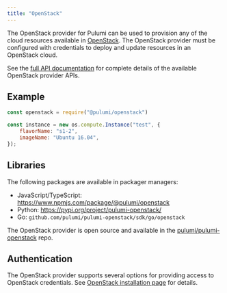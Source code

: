 ```yaml
---
title: "OpenStack"
---
```


The OpenStack provider for Pulumi can be used to provision any of the cloud resources available in [OpenStack](https://www.openstack.org/).  The OpenStack provider must be configured with credentials to deploy and update resources in an OpenStack cloud.

See the [full API documentation](./pkg/nodejs/@pulumi/openstack/index.html) for complete details of the available OpenStack provider APIs.

## Example

```javascript
const openstack = require("@pulumi/openstack")

const instance = new os.compute.Instance("test", {
	flavorName: "s1-2",
	imageName: "Ubuntu 16.04",
});
```

## Libraries

The following packages are available in packager managers:
* JavaScript/TypeScript: https://www.npmjs.com/package/@pulumi/openstack
* Python: https://pypi.org/project/pulumi-openstack/
* Go: `github.com/pulumi/pulumi-openstack/sdk/go/openstack`

The OpenStack provider is open source and available in the [pulumi/pulumi-openstack](https://github.com/pulumi/pulumi-openstack) repo. 

## Authentication

The OpenStack provider supports several options for providing access to OpenStack credentials.  See [OpenStack installation page](/install/openstack.html) for details.

